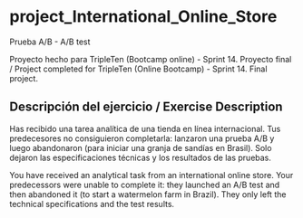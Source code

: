 # project_International_Online_Store
Prueba A/B - A/B test

Proyecto hecho para TripleTen (Bootcamp online) - Sprint 14. Proyecto final / Project completed for TripleTen (Online Bootcamp) - Sprint 14. Final project.

## Descripción del ejercicio / Exercise Description
Has recibido una tarea analítica de una tienda en línea internacional. Tus predecesores no consiguieron completarla: lanzaron una prueba A/B y luego abandonaron (para iniciar una granja de sandías en Brasil). Solo dejaron las especificaciones técnicas y los resultados de las pruebas.

You have received an analytical task from an international online store. Your predecessors were unable to complete it: they launched an A/B test and then abandoned it (to start a watermelon farm in Brazil). They only left the technical specifications and the test results.
